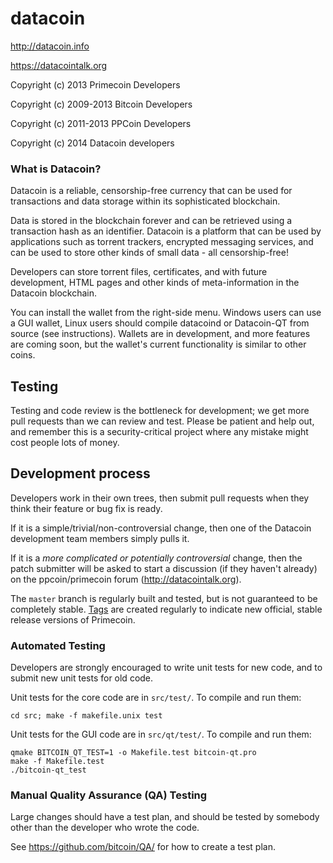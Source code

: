 datacoin
========
http://datacoin.info

https://datacointalk.org

Copyright (c) 2013 Primecoin Developers

Copyright (c) 2009-2013 Bitcoin Developers

Copyright (c) 2011-2013 PPCoin Developers

Copyright (c) 2014 Datacoin developers

### What is Datacoin?
Datacoin is a reliable, censorship-free currency that can be used for transactions and data storage within its sophisticated blockchain.

Data is stored in the blockchain forever and can be retrieved using a transaction hash as an identifier. Datacoin is a platform that can be used by applications such as torrent trackers, encrypted messaging services, and can be used to store other kinds of small data - all censorship-free!

Developers can store torrent files, certificates, and with future development, HTML pages and other kinds of meta-information in the Datacoin blockchain.

You can install the wallet from the right-side menu. Windows users can use a GUI wallet, Linux users should compile datacoind or Datacoin-QT from source (see instructions). Wallets are in development, and more features are coming soon, but the wallet's current functionality is similar to other coins.

Testing
-------

Testing and code review is the bottleneck for development; we get more pull
requests than we can review and test. Please be patient and help out, and
remember this is a security-critical project where any mistake might cost people
lots of money.

Development process
-------------------

Developers work in their own trees, then submit pull requests when they think
their feature or bug fix is ready.

If it is a simple/trivial/non-controversial change, then one of the Datacoin
development team members simply pulls it.

If it is a *more complicated or potentially controversial* change, then the patch
submitter will be asked to start a discussion (if they haven't already) on the
ppcoin/primecoin forum (http://datacointalk.org).

The `master` branch is regularly built and tested, but is not guaranteed to be
completely stable. [Tags](https://github.com/switchpwn/datacoin/tags) are
created regularly to indicate new official, stable release versions of
Primecoin.

### Automated Testing

Developers are strongly encouraged to write unit tests for new code, and to
submit new unit tests for old code.

Unit tests for the core code are in `src/test/`. To compile and run them:

    cd src; make -f makefile.unix test

Unit tests for the GUI code are in `src/qt/test/`. To compile and run them:

    qmake BITCOIN_QT_TEST=1 -o Makefile.test bitcoin-qt.pro
    make -f Makefile.test
    ./bitcoin-qt_test

### Manual Quality Assurance (QA) Testing

Large changes should have a test plan, and should be tested by somebody other
than the developer who wrote the code.

See https://github.com/bitcoin/QA/ for how to create a test plan.
